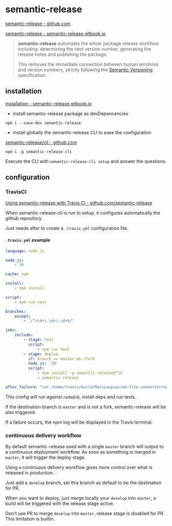# semantic-release

[semantic-release - github.com](https://github.com/semantic-release)

[semantic-release - semantic-release.gitbook.io](https://semantic-release.gitbook.io/semantic-release/)

> **semantic-release** automates the whole package release workflow including: determining the next version number, generating the release notes and publishing the package.
>
> This removes the immediate connection between human emotions and version numbers, strictly following the [Semantic Versioning](http://semver.org) specification.

## installation

[Installation - semantic-release.gitbook.io](https://semantic-release.gitbook.io/semantic-release/usage/installation)

- install semantic-release package as devDepencencies

`npm i --save-dev semantic-release`

- install globally the semantic-release CLI to ease the configuration

[semantic-release/cli - github.com](https://github.com/semantic-release/cli)

`npm i -g semantic-release-cli`

Execute the CLI with `semantic-release-cli setup` and answer the questions.

## configuration

### TravisCI

[Using semantic-release with Travis CI - github.com/semantic-release](https://github.com/semantic-release/semantic-release/blob/master/docs/recipes/travis.md)

When semantic-release-cli is run to setup, it configures automatically the github repository.

Just needs after to create a `.travis.yml` configuration file.

#### `.travis.yml` example

```yaml
language: node_js

node_js:
    - 10

cache: npm

install:
    - npm install

script:
    - npm run test

branches:
    except:
        - '/^v\d+\.\d+\.\d+$/'

jobs:
    include:
        - stage: test
          script:
              - npm run test
        - stage: deploy
          if: branch == master && !fork
          node_js: '10'
          script:
              - npm install -g semantic-release@^15
              - semantic-release

after_failure: "cat /home/travis/build/MarcLoupias/md-file-converter/npm-debug.log"

```

This config will run against `node@10`, install deps and run tests.

If the destination branch is `master` and is not a fork, semantic-release will be also triggered.

If a failure occurs, the npm log will be displayed in the Travis terminal.

### continuous delivery workflow

By default semantic-release used with a single `master` branch will output to a continuous deployment workflow.
As soon as something is merged in `master`, it will trigger the deploy stage.

Using a continuous delivery workflow gives more control over what is released in production.

Just add a `develop` branch, set this branch as default to be the destination for PR.

When you want to deploy, just merge locally your `develop` into `master`, a build will be triggered with the release stage active.

Don't use PR to merge `develop` into `master`, release stage is disabled for PR. This limitation is builtin.
